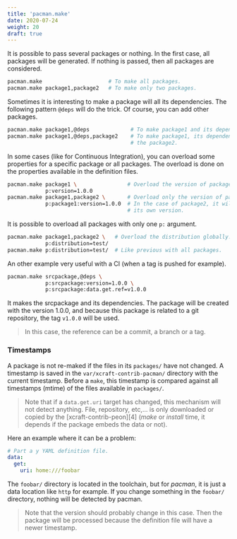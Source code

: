```yaml
---
title: 'pacman.make'
date: 2020-07-24
weight: 20
draft: true
---
```


It is possible to pass several packages or nothing. In the first case, all
packages will be generated. If nothing is passed, then all packages are
considered.

```sh
pacman.make                     # To make all packages.
pacman.make package1,package2   # To make only two packages.
```

Sometimes it is interesting to make a package will all its dependencies. The
following pattern `@deps` will do the trick. Of course, you can add other
packages.

```sh
pacman.make package1,@deps             # To make package1 and its dependencies.
pacman.make package1,@deps,package2    # To make package1, its dependencies and
                                       # the package2.
```

In some cases (like for Continuous Integration), you can overload some
properties for a specific package or all packages. The overload is done on
the properties available in the definition files.

```sh
pacman.make package1 \                # Overload the version of package1.
            p:version=1.0.0
pacman.make package1,package2 \       # Overload only the version of package1.
            p:package1:version=1.0.0  # In the case of package2, it will use
                                      # its own version.
```

It is possible to overload all packages with only one `p:` argument.

```sh
pacman.make package1,package2 \   # Overload the distribution globally.
            p:distribution=test/
pacman.make p:distribution=test/  # Like previous with all packages.
```

An other example very useful with a CI (when a tag is pushed for example).

```sh
pacman.make srcpackage,@deps \
            p:srcpackage:version=1.0.0 \
            p:srcpackage:data.get.ref=v1.0.0
```

It makes the srcpackage and its dependencies. The package will be created with
the version 1.0.0, and because this package is related to a git repository,
the tag `v1.0.0` will be used.

> In this case, the reference can be a commit, a branch or a tag.

### Timestamps

A package is not re-maked if the files in its `packages/` have not changed.
A timestamp is saved in the `var/xcraft-contrib-pacman/` directory with the
current timestamp. Before a `make`, this timestamp is compared against all
timestamps (mtime) of the files available in `packages/`.

> Note that if a `data.get.uri` target has changed, this mechanism will not
> detect anything. File, repository, etc,... is only downloaded or copied
> by the [xcraft-contrib-peon][4] (_make_ or _install_ time, it depends if the
> package embeds the data or not).

Here an example where it can be a problem:

```yaml
# Part a y YAML definition file.
data:
  get:
    uri: home:///foobar
```

The `foobar/` directory is located in the toolchain, but for _pacman_, it is
just a data location like `http` for example. If you change something in the
`foobar/` directory, nothing will be detected by pacman.

> Note that the version should probably change in this case. Then the package
> will be processed because the definition file will have a newer timestamp.
